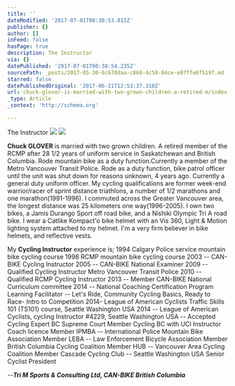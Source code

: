 ```yaml
---
title: ''
dateModified: '2017-07-01T00:38:53.815Z'
publisher: {}
author: []
inFeed: false
hasPage: true
description: The Instructor
via: {}
datePublished: '2017-07-01T00:38:54.235Z'
sourcePath: _posts/2017-05-30-6c670daa-c868-4c58-84ce-e07ffe6f519f.md
starred: false
datePublishedOriginal: '2017-06-21T12:53:37.310Z'
url: chuck-glover-is-married-with-two-grown-children-a-retired-m/index.html
_type: Article
_context: 'http://schema.org'

---
```

The Instructor
![](https://the-grid-user-content.s3-us-west-2.amazonaws.com/bf1e8953-fe80-4509-ac0a-4568305bb491.jpg)
![](https://the-grid-user-content.s3-us-west-2.amazonaws.com/7fe149bf-f998-47cf-b5ab-19bb210575e7.jpg)

**Chuck GLOVER** is married with two grown children. A retired member of the RCMP after 28 1/2 years of uniform service in Saskatchewan and British Columbia. Rode mountain bike as a duty function.Currently a member of the Metro Vancouver Transit Police. Rode as a duty function, bike patrol officer until the unit was shut down for reasons unknown, 4 years ago. Currently a general duty uniform officer. My cycling qualifications are former week-end warrior/racer of sprint distance triathlons, a number of 1/2 marathons and one marathon(1991-1996). I commuted across the Greater Vancouver area, the longest distance was 25 kilometers one way(1996-2005). I own two bikes, a Jamis Durango Sport off road bike, and a Nishiki Olympic Tri A road bike. I wear a Catlike Kompact'o bike helmet with an Vis 360, Light & Motion lighting system attached to my helmet. I'm a very firm believer in bike helmets, and reflective vests.

My **Cycling Instructor** experience is; 1994 Calgary Police service mountain bike cycling course 1998 RCMP mountain bike cycling course 2003 -- CAN-BIKE Cycling Instructor 2005 -- CAN-BIKE National Examiner 2009 -- Qualified Cycling Instructor Metro Vancouver Transit Police 2010 -- Qualified RCMP Cycling Instructor 2013 -- Member CAN-BIKE National Curriculum committee 2014 -- National Coaching Certification Program Learning Facilitator -- Let's Ride, Community Cycling Basics, Ready to Race- Intro to Competition 2014- League of American Cyclists Traffic Skills 101 (TS101) course, Seattle Washington USA 2014 -- League of American Cyclists, cycling Instructor \#4229, Seattle Washington USA -- Accepted Cycling Expert BC Supreme Court Member Cycling BC with UCI Instructor Coach licence Member IPMBA -- International Police Mountain Bike Association Member LEBA -- Law Enforcement Bicycle Association Member British Columbia Cycling Coalition Member HUB -- Vancouver Area Cycling Coalition Member Cascade Cycling Club -- Seattle Washington USA Senior Cyclist President

_--**Tri M Sports & Consulting Ltd, CAN-BIKE British Columbia**_